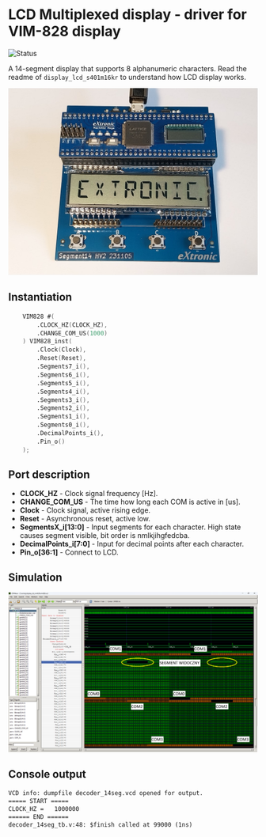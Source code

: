 # LCD Multiplexed display - driver for VIM-828 display

![Status](https://img.shields.io/badge/STATUS-READY-green.svg)

A 14-segment display that supports 8 alphanumeric characters. Read the readme of `display_lcd_s401m16kr` to understand how LCD display works.

![Photo](vim828.jpg "VIM828")

## Instantiation

```verilog
	VIM828 #(
		.CLOCK_HZ(CLOCK_HZ),
		.CHANGE_COM_US(1000)
	) VIM828_inst(
		.Clock(Clock),
		.Reset(Reset),
		.Segments7_i(),
		.Segments6_i(),
		.Segments5_i(),
		.Segments4_i(),
		.Segments3_i(),
		.Segments2_i(),
		.Segments1_i(),
		.Segments0_i(),
		.DecimalPoints_i(),
		.Pin_o()
	);
```

## Port description

+ **CLOCK_HZ** - Clock signal frequency [Hz].
+ **CHANGE_COM_US** - The time how long each COM is active in [us].
+ **Clock** - Clock signal, active rising edge.
+ **Reset** - Asynchronous reset, active low.
+ **SegmentsX_i[13:0]** - Input segments for each character. High state causes segment visible, bit order is nmlkjihgfedcba.
+ **DecimalPoints_i[7:0]** - Input for decimal points after each character.
+ **Pin_o[36:1]** - Connect to LCD.
  
## Simulation

![Simulation](simulation.png "Simulation")

## Console output

	VCD info: dumpfile decoder_14seg.vcd opened for output.
	===== START =====
	CLOCK_HZ =   1000000
	====== END ======
	decoder_14seg_tb.v:48: $finish called at 99000 (1ns)


